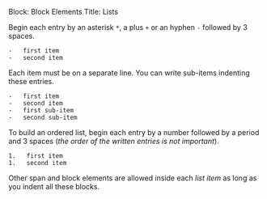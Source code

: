 Block: Block Elements
Title: Lists

Begin each entry by an asterisk `*`, a plus `+` or an hyphen `-` followed by 3 spaces.

    -   first item
    -   second item

Each item must be on a separate line. You can write sub-items indenting these entries.

    -   first item
    -   second item
    -   first sub-item
    -   second sub-item

To build an ordered list, begin each entry by a number followed by a period and 3 spaces
(*the order of the written entries is not important*).

    1.   first item
    1.   second item

Other span and block elements are allowed inside each *list item* as long as you indent
all these blocks.
